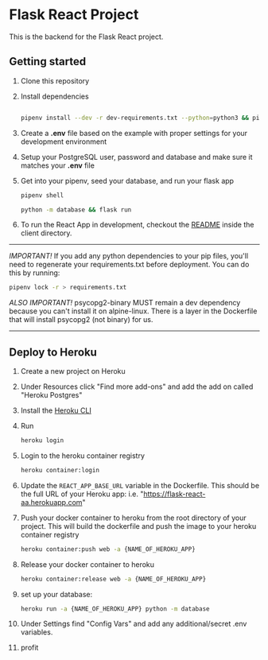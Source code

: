 # Flask React Project

This is the backend for the Flask React project.

## Getting started

1. Clone this repository

2. Install dependencies

    ```bash

    pipenv install --dev -r dev-requirements.txt --python=python3 && pipenv install -r requirements.txt

    ```

3. Create a **.env** file based on the example with proper settings for your
   development environment

4. Setup your PostgreSQL user, password and database and make sure it matches your **.env** file

5. Get into your pipenv, seed your database, and run your flask app

    ```bash
    pipenv shell
    ```

    ```bash
    python -m database && flask run
    ```

6. To run the React App in development, checkout the [README](./client/README.md) inside the client directory.

---

_IMPORTANT!_
If you add any python dependencies to your pip files, you'll need to regenerate your requirements.txt before deployment.
You can do this by running:

```bash
pipenv lock -r > requirements.txt
```

_ALSO IMPORTANT!_
psycopg2-binary MUST remain a dev dependency because you can't install it on alpine-linux.
There is a layer in the Dockerfile that will install psycopg2 (not binary) for us.

---

## Deploy to Heroku

1. Create a new project on Heroku
2. Under Resources click "Find more add-ons" and add the add on called "Heroku Postgres"
3. Install the [Heroku CLI](https://devcenter.heroku.com/articles/heroku-command-line)
4. Run

    ```bash
    heroku login
    ```

5. Login to the heroku container registry

    ```bash
    heroku container:login
    ```

6. Update the `REACT_APP_BASE_URL` variable in the Dockerfile.
   This should be the full URL of your Heroku app: i.e. "https://flask-react-aa.herokuapp.com"
7. Push your docker container to heroku from the root directory of your project.
   This will build the dockerfile and push the image to your heroku container registry

    ```bash
    heroku container:push web -a {NAME_OF_HEROKU_APP}
    ```

8. Release your docker container to heroku

    ```bash
    heroku container:release web -a {NAME_OF_HEROKU_APP}
    ```

9. set up your database:

    ```bash
    heroku run -a {NAME_OF_HEROKU_APP} python -m database
    ```

10. Under Settings find "Config Vars" and add any additional/secret .env variables.
11. profit
